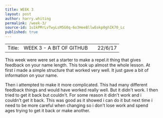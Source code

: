 ```yaml
---
title: WEEK 3
layout: post
author: harry.whiting
permalink: /week-3/
source-id: 1u1kPMrLvTwyLsM5G0q-6o3HeeBllwEokp0ghIK70_Lc
published: true
---
```

<table>
  <tr>
    <td>Title:</td>
    <td>WEEK 3 - A BIT OF GITHUB</td>
    <td></td>
    <td>22/6/17</td>
  </tr>
</table>


This week were were set a starter to make a repel.it thing that gives feedback on your name length. This took up almost the whole lesson. At first i made a simple structure that worked very well. It just gave a bit of information on your name. 

Then i attempted to make it more complicated. This had many different feedback things and would have worked really well. But it didn't work. I then tried to get it back but couldn't. For some reason it didn't work and i couldn't get it back. This was good as it showed i can do it but next time i need to be more careful when changing so i don't lose work and spend ages trying to get it back or make another.     

